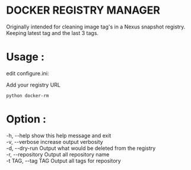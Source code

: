 # DOCKER REGISTRY MANAGER

Originally intended for cleaning image tag's in a Nexus snapshot registry. Keeping latest tag and the last 3 tags.

# Usage :

edit configure.ini:

Add your registry URL

`
python docker-rm
`

# Option :

  -h, --help         show this help message and exit  
  -v, --verbose      increase output verbosity  
  -d, --dry-run      Output what would be deleted from the registry  
  -r, --repository   Output all repository name  
  -t TAG, --tag TAG  Output all tags for repository <name>  